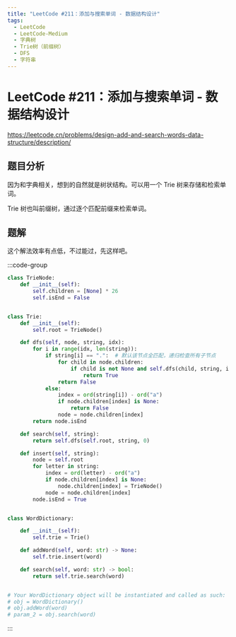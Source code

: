 ```yaml
---
title: "LeetCode #211：添加与搜索单词 - 数据结构设计"
tags:
  - LeetCode
  - LeetCode-Medium
  - 字典树
  - Trie树（前缀树）
  - DFS
  - 字符串
---
```


# LeetCode #211：添加与搜索单词 - 数据结构设计

https://leetcode.cn/problems/design-add-and-search-words-data-structure/description/

## 题目分析

因为和字典相关，想到的自然就是树状结构。可以用一个 Trie 树来存储和检索单词。

Trie 树也叫前缀树，通过逐个匹配前缀来检索单词。

## 题解

这个解法效率有点低，不过能过，先这样吧。

:::code-group

```python [Python]
class TrieNode:
    def __init__(self):
        self.children = [None] * 26
        self.isEnd = False


class Trie:
    def __init__(self):
        self.root = TrieNode()

    def dfs(self, node, string, idx):
        for i in range(idx, len(string)):
            if string[i] == ".":  # 默认该节点全匹配，递归检查所有子节点
                for child in node.children:
                    if child is not None and self.dfs(child, string, i + 1):
                        return True
                return False
            else:
                index = ord(string[i]) - ord("a")
                if node.children[index] is None:
                    return False
                node = node.children[index]
        return node.isEnd

    def search(self, string):
        return self.dfs(self.root, string, 0)

    def insert(self, string):
        node = self.root
        for letter in string:
            index = ord(letter) - ord("a")
            if node.children[index] is None:
                node.children[index] = TrieNode()
            node = node.children[index]
        node.isEnd = True


class WordDictionary:

    def __init__(self):
        self.trie = Trie()

    def addWord(self, word: str) -> None:
        self.trie.insert(word)

    def search(self, word: str) -> bool:
        return self.trie.search(word)


# Your WordDictionary object will be instantiated and called as such:
# obj = WordDictionary()
# obj.addWord(word)
# param_2 = obj.search(word)

```

:::
